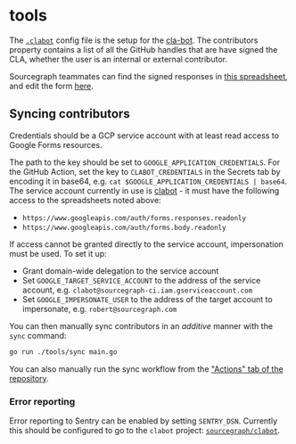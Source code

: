# tools

The [`.clabot`](../.clabot) config file is the setup for the [cla-bot](https://colineberhardt.github.io/cla-bot/).
The contributors property contains a list of all the GitHub handles that are have signed the CLA, whether the user is an internal or external contributor.

Sourcegraph teammates can find the signed responses in [this spreadsheet](https://docs.google.com/spreadsheets/d/1_iBZh9PJi-05vTnlQ3GVeeRe8H3Wq1_FZ49aYrsHGLQ/edit#gid=1678726755), and edit the form [here](https://docs.google.com/forms/d/18Rd5caKejbk6ATTy-znjZofhKKeGS2AfxbsKoKFaXL8/edit).

## Syncing contributors

Credentials should be a GCP service account with at least read access to Google Forms resources.

The path to the key should be set to `GOOGLE_APPLICATION_CREDENTIALS`. For the GitHub Action, set the key to `CLABOT_CREDENTIALS` in the Secrets tab by encoding it in base64, e.g. `cat $GOOGLE_APPLICATION_CREDENTIALS | base64`.
The service account currently in use is [clabot](https://console.cloud.google.com/iam-admin/serviceaccounts/details/clabot@sourcegraph-ci.iam.gserviceaccount.com?project=sourcegraph-ci) - it must have the following access to the spreadsheets noted above:

- `https://www.googleapis.com/auth/forms.responses.readonly`
- `https://www.googleapis.com/auth/forms.body.readonly`

If access cannot be granted directly to the service account, impersonation must be used.
To set it up:

- Grant domain-wide delegation to the service account
- Set `GOOGLE_TARGET_SERVICE_ACCOUNT` to the address of the service account, e.g. `clabot@sourcegraph-ci.iam.gserviceaccount.com`
- Set `GOOGLE_IMPERSONATE_USER` to the address of the target account to impersonate, e.g. `robert@sourcegraph.com`

You can then manually sync contributors in an *additive* manner with the `sync` command:

```sh
go run ./tools/sync main.go
```

You can also manually run the sync workflow from the ["Actions" tab of the repository](https://github.com/sourcegraph/clabot-config/actions).

### Error reporting

Error reporting to Sentry can be enabled by setting `SENTRY_DSN`.
Currently this should be configured to go to the `clabot` project: [`sourcegraph/clabot`](https://sentry.io/organizations/sourcegraph/issues/?project=6732169&query=&statsPeriod=14d).
